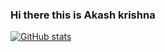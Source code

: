 ### Hi there this is Akash krishna

<!--
**akrishna0/akrishna0** is a ✨ _special_ ✨ repository because its `README.md` (this file) appears on your GitHub profile.

Here are some ideas to get you started:

- 🔭 I’m currently working on ...
- 🌱 I’m currently learning everything
- 👯 I’m looking to collaborate on any opensource project 

- 💬 Ask me about anything here

- 😄 Pronouns: ...
- ⚡ Fun fact: ...
-->
[![GitHub stats](https://github-readme-stats.vercel.app/api?username=akrishna0&hide=stars&show_icons=true&theme=merko)](https://github.com/akrishna0/github-readme-stats)



<a href="https://sourcerer.io/akrishna0"><img src="https://img.shields.io/badge/JavaScript-242%20commits-yellow.svg?style=for-the-badge" alt=""></a>

<a href="https://sourcerer.io/akrishna0"><img src="https://img.shields.io/badge/HTML-47%20commits-green.svg?style=for-the-badge" alt=""></a>

<a href="https://sourcerer.io/akrishna0"><img src="https://img.shields.io/badge/CSS-202%20commits-purple.svg?style=for-the-badge" alt=""></a>